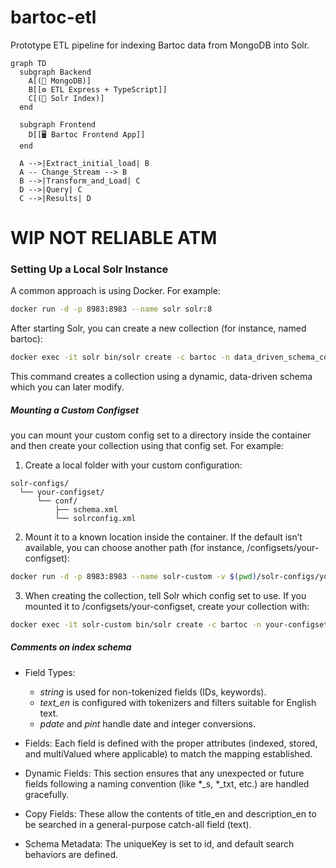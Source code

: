 # bartoc-etl
Prototype ETL pipeline for indexing Bartoc data from MongoDB into Solr.


~~~mermaid
graph TD
  subgraph Backend
    A[(🍃 MongoDB)]
    B[[⚙️ ETL Express + TypeScript]]
    C[(🔎 Solr Index)]
  end

  subgraph Frontend
    D[[🖥️ Bartoc Frontend App]]
  end

  A -->|Extract_initial_load| B
  A -- Change_Stream --> B
  B -->|Transform_and_Load| C
  D -->|Query| C
  C -->|Results| D
~~~


# WIP NOT RELIABLE ATM 

### Setting Up a Local Solr Instance

A common approach is using Docker. For example:
```bash
docker run -d -p 8983:8983 --name solr solr:8
```

After starting Solr, you can create a new collection (for instance, named bartoc):
```bash
docker exec -it solr bin/solr create -c bartoc -n data_driven_schema_configs
```
This command creates a collection using a dynamic, data-driven schema which you can later modify.

##### Mounting a Custom Configset

you can mount your custom config set to a directory inside the container and then create your collection using that config set. For example:

1. Create a local folder with your custom configuration:
```pgsql
solr-configs/
  └── your-configset/
      └── conf/
          ├── schema.xml
          └── solrconfig.xml
```

2. Mount it to a known location inside the container. If the default isn’t available, you can choose another path (for instance, /configsets/your-configset):
```bash
docker run -d -p 8983:8983 --name solr-custom -v $(pwd)/solr-configs/your-configset:/configsets/your-configset solr:8
```

3. When creating the collection, tell Solr which config set to use. If you mounted it to /configsets/your-configset, create your collection with:
```bash
docker exec -it solr-custom bin/solr create -c bartoc -n your-configset
```

##### Comments on index schema
- Field Types:
  - *string* is used for non-tokenized fields (IDs, keywords).
  - *text_en* is configured with tokenizers and filters suitable for English text.
  - *pdate* and *pint* handle date and integer conversions.

- Fields:
Each field is defined with the proper attributes (indexed, stored, and multiValued where applicable) to match the mapping established.

- Dynamic Fields:
This section ensures that any unexpected or future fields following a naming convention (like *_s, *_txt, etc.) are handled gracefully.

- Copy Fields:
These allow the contents of title_en and description_en to be searched in a general-purpose catch-all field (text).

- Schema Metadata:
The uniqueKey is set to id, and default search behaviors are defined.